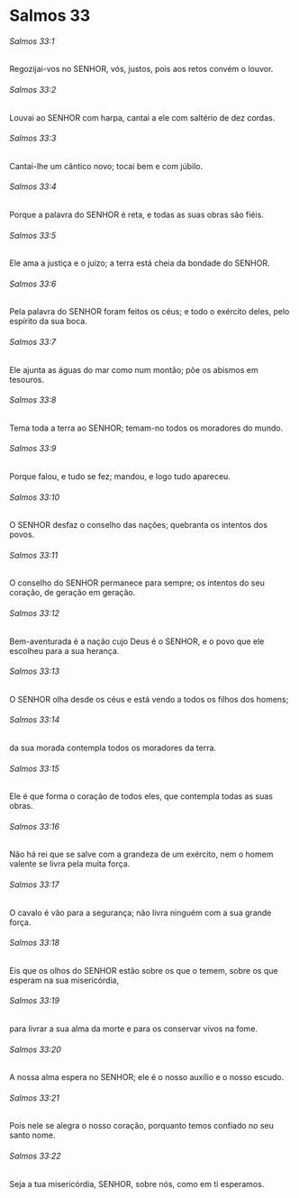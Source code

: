 # Salmos 33

###### Salmos 33:1

Regozijai-vos no SENHOR, vós, justos, pois aos retos convém o louvor.

###### Salmos 33:2

Louvai ao SENHOR com harpa, cantai a ele com saltério de dez cordas.

###### Salmos 33:3

Cantai-lhe um cântico novo; tocai bem e com júbilo.

###### Salmos 33:4

Porque a palavra do SENHOR é reta, e todas as suas obras são fiéis.

###### Salmos 33:5

Ele ama a justiça e o juízo; a terra está cheia da bondade do SENHOR.

###### Salmos 33:6

Pela palavra do SENHOR foram feitos os céus; e todo o exército deles, pelo espírito da sua boca.

###### Salmos 33:7

Ele ajunta as águas do mar como num montão; põe os abismos em tesouros.

###### Salmos 33:8

Tema toda a terra ao SENHOR; temam-no todos os moradores do mundo.

###### Salmos 33:9

Porque falou, e tudo se fez; mandou, e logo tudo apareceu.

###### Salmos 33:10

O SENHOR desfaz o conselho das nações; quebranta os intentos dos povos.

###### Salmos 33:11

O conselho do SENHOR permanece para sempre; os intentos do seu coração, de geração em geração.

###### Salmos 33:12

Bem-aventurada é a nação cujo Deus é o SENHOR, e o povo que ele escolheu para a sua herança.

###### Salmos 33:13

O SENHOR olha desde os céus e está vendo a todos os filhos dos homens;

###### Salmos 33:14

da sua morada contempla todos os moradores da terra.

###### Salmos 33:15

Ele é que forma o coração de todos eles, que contempla todas as suas obras.

###### Salmos 33:16

Não há rei que se salve com a grandeza de um exército, nem o homem valente se livra pela muita força.

###### Salmos 33:17

O cavalo é vão para a segurança; não livra ninguém com a sua grande força.

###### Salmos 33:18

Eis que os olhos do SENHOR estão sobre os que o temem, sobre os que esperam na sua misericórdia,

###### Salmos 33:19

para livrar a sua alma da morte e para os conservar vivos na fome.

###### Salmos 33:20

A nossa alma espera no SENHOR; ele é o nosso auxílio e o nosso escudo.

###### Salmos 33:21

Pois nele se alegra o nosso coração, porquanto temos confiado no seu santo nome.

###### Salmos 33:22

Seja a tua misericórdia, SENHOR, sobre nós, como em ti esperamos.


